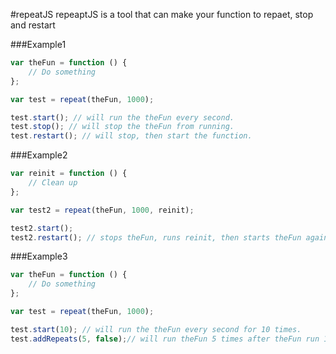 #repeatJS
repeaptJS is a tool that can make your function to repaet, stop and restart

###Example1
```js
var theFun = function () {
    // Do something
};

var test = repeat(theFun, 1000);

test.start(); // will run the theFun every second.
test.stop(); // will stop the theFun from running.
test.restart(); // will stop, then start the function.
```

###Example2
```js
var reinit = function () {
    // Clean up
};

var test2 = repeat(theFun, 1000, reinit);

test2.start();
test2.restart(); // stops theFun, runs reinit, then starts theFun again
```

###Example3
```js
var theFun = function () {
    // Do something
};

var test = repeat(theFun, 1000);

test.start(10); // will run the theFun every second for 10 times.
test.addRepeats(5, false);// will run theFun 5 times after theFun run 10 times.
```


